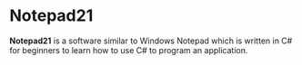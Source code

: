 # Notepad21

**Notepad21** is a software similar to Windows Notepad which is written in C# for beginners to learn how to use C# to program an application.
